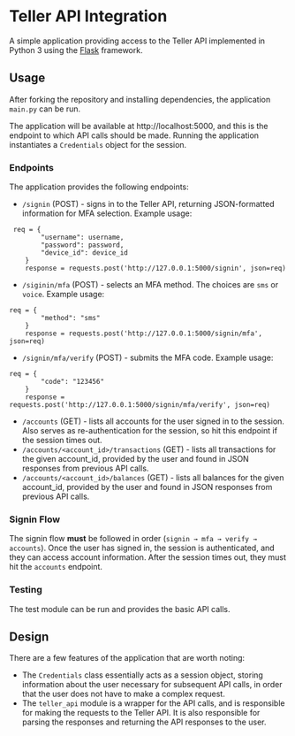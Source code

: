 # Teller API Integration

A simple application providing access to the Teller API implemented in Python 3 
using the [Flask](https://flask.palletsprojects.com/en/1.1.x/) framework.

## Usage

After forking the repository and installing dependencies, the application ```main.py``` can be run.

The application will be available at http://localhost:5000, and this is the endpoint to which API calls should be made.
Running the application instantiates a ```Credentials``` object for the session.

### Endpoints

The application provides the following endpoints:
 - ```/signin``` (POST) - signs in to the Teller API, returning JSON-formatted information for MFA selection. Example usage:
```
 req = {
        "username": username,
        "password": password,
        "device_id": device_id
    }
    response = requests.post('http://127.0.0.1:5000/signin', json=req)
 ```
 - ```/siginin/mfa``` (POST) - selects an MFA method. The choices are ```sms``` or ```voice```. Example usage:
```
req = {
        "method": "sms"
    }
    response = requests.post('http://127.0.0.1:5000/signin/mfa', json=req)
```
 - ```/signin/mfa/verify``` (POST) - submits the MFA code. Example usage: 
```
req = {
        "code": "123456"
    }
    response = requests.post('http://127.0.0.1:5000/signin/mfa/verify', json=req)
```
 - ```/accounts``` (GET) - lists all accounts for the user signed in to the session. Also serves as re-authentication for the session, so hit this endpoint if the session times out.
 - ```/accounts/<account_id>/transactions``` (GET) - lists all transactions for the given account_id, provided by the user and found in JSON responses from previous API calls.
 - ```/accounts/<account_id>/balances``` (GET) - lists all balances for the given account_id, provided by the user and found in JSON responses from previous API calls.

### Signin Flow

The signin flow **must** be followed in order (```signin → mfa → verify → accounts```). Once the user has signed in, the session is authenticated, and they can access account information. After the session times out, they must hit the ```accounts``` endpoint.

### Testing

The test module can be run and provides the basic API calls.

## Design

There are a few features of the application that are worth noting:
 - The ```Credentials``` class essentially acts as a session object, storing information about the user necessary for subsequent API calls, in order that the user does not have to make a complex request.
 - The ```teller_api``` module is a wrapper for the API calls, and is responsible for making the requests to the Teller API. It is also responsible for parsing the responses and returning the API responses to the user.






